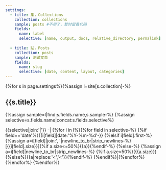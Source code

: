 ```yaml
---
settings:
  - title: 集，Collections
    collection: collections
    sample: posts #不用了，暂时留着代码
    fields:
      name: label
      selective: [name, output, docs, relative_directory, permalink]
    
  - title: 贴，Posts
    collection: posts
    sample: 测试文章
    fields:
      name: slug
      selective: [date, content, layout, categories]
---
```

{%for s in page.settings%}{%assign l=site[s.collection]-%}
  ## {{s.title}}
  {%assign sample=l|find:s.fields.name,s.sample-%}
  {%assign selective=s.fields.name|concat:s.fields.selective%}
  
  {{selective|join:'|'}}
  -|
  {%for i in l%}{%for field in selective-%}
    {%if field=='date'%}{{i[field]|date:'%Y-%m-%d'-}}
    {%elsif i[field].first-%}
      {%assign a=i[field]|join:', '|newline_to_br|strip_newlines-%}
      [{{i[field].size}}]{%if a.size<=50%}{{a}}{%endif-%}
    {%else-%}
      {%assign a=i[field]|newline_to_br|strip_newlines-%}
      {%if a.size>50%}({{a.size}}){%else%}{{a|replace:'<','&lt;'}}{%endif-%}
    {%endif%}|{%endfor%}
  {%endfor%}
{%endfor%}
